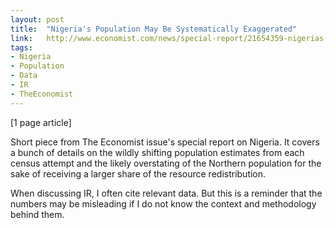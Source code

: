 ```yaml
---
layout: post
title:  "Nigeria's Population May Be Systematically Exaggerated"
link:   http://www.economist.com/news/special-report/21654359-nigerias-population-has-been-systematically-exaggerated-we-happy-few
tags:
- Nigeria
- Population
- Data
- IR
- TheEconomist
---
```


[1 page article]

Short piece from The Economist issue's special report on Nigeria.  It covers a bunch of details on the wildly shifting population estimates from each census attempt and the likely overstating of the Northern population for the sake of receiving a larger share of the resource redistribution.

When discussing IR, I often cite relevant data.  But this is a reminder that the numbers may be misleading if I do not know the context and methodology behind them.